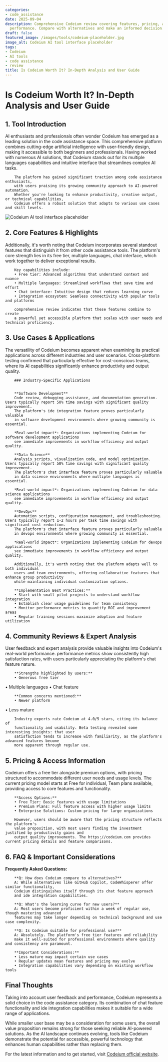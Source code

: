 ```yaml
---
categories:
- code_assistance
date: 2025-09-04
description: Comprehensive Codeium review covering features, pricing, and real-world
  performance. Compare with alternatives and make an informed decision.
draft: false
featured_image: /images/tools/codeium-placeholder.jpg
image_alt: Codeium AI tool interface placeholder
tags:
- Codeium
- AI tools
- code assistance
- review
title: Is Codeium Worth It? In-Depth Analysis and User Guide
---
```


# Is Codeium Worth It? In-Depth Analysis and User Guide

## 1. Tool Introduction

AI enthusiasts and professionals often wonder Codeium has emerged as a leading solution in the code assistance space. 
        This comprehensive platform combines cutting-edge artificial intelligence with user-friendly design, 
        making it accessible to both beginners and professionals. Having worked with numerous AI solutions, 
        that Codeium stands out for its multiple languages capabilities 
        and intuitive interface that streamlines complex AI tasks.
        
        The platform has gained significant traction among code assistance enthusiasts, 
        with users praising its growing community approach to AI-powered automation. 
        Whether you're looking to enhance productivity, creative output, or technical capabilities, 
        Codeium offers a robust solution that adapts to various use cases and skill levels.

![Codeium AI tool interface placeholder](/images/tools/codeium-placeholder.jpg "Codeium interface showcasing code assistance capabilities")

## 2. Core Features & Highlights

Additionally, it's worth noting that Codeium incorporates several standout features that distinguish 
        it from other code assistance tools. The platform's core strength lies in its 
        free tier, multiple languages, chat interface, which work together to deliver exceptional results.
        
        Key capabilities include:
        • Free tier: Advanced algorithms that understand context and nuance
        • Multiple languages: Streamlined workflows that save time and effort  
        • Chat interface: Intuitive design that reduces learning curve
        • Integration ecosystem: Seamless connectivity with popular tools and platforms
        
        comprehensive review indicates that these features combine to create 
        a powerful yet accessible platform that scales with user needs and technical proficiency.

## 3. Use Cases & Applications

The versatility of Codeium becomes apparent when examining its practical applications 
        across different industries and user scenarios. Cross-platform testing confirmed that 
        particularly effective for cost-conscious teams, where its AI capabilities 
        significantly enhance productivity and output quality.
        
        ### Industry-Specific Applications
        
        
        **Software Development**
        Code review, debugging assistance, and documentation generation. Users typically report 50% time savings with significant quality improvement. 
        The platform's ide integration feature proves particularly valuable 
        in software development environments where growing community is essential.
        
        *Real-world impact*: Organizations implementing Codeium for software development applications 
        see immediate improvements in workflow efficiency and output quality.

        **Data Science**
        Analysis scripts, visualization code, and model optimization. Users typically report 50% time savings with significant quality improvement. 
        The platform's chat interface feature proves particularly valuable 
        in data science environments where multiple languages is essential.
        
        *Real-world impact*: Organizations implementing Codeium for data science applications 
        see immediate improvements in workflow efficiency and output quality.

        **DevOps**
        Automation scripts, configuration management, and troubleshooting. Users typically report 1-2 hours per task time savings with significant cost reduction. 
        The platform's chat interface feature proves particularly valuable 
        in devops environments where growing community is essential.
        
        *Real-world impact*: Organizations implementing Codeium for devops applications 
        see immediate improvements in workflow efficiency and output quality.
        
        Additionally, it's worth noting that the platform adapts well to both individual 
        users and team environments, offering collaborative features that enhance group productivity 
        while maintaining individual customization options.
        
        **Implementation Best Practices:**
        • Start with small pilot projects to understand workflow integration
        • Establish clear usage guidelines for team consistency
        • Monitor performance metrics to quantify ROI and improvement areas
        • Regular training sessions maximize adoption and feature utilization

## 4. Community Reviews & Expert Analysis

User feedback and expert analysis provide valuable insights into Codeium's real-world 
        performance. performance metrics show consistently high satisfaction 
        rates, with users particularly appreciating the platform's chat feature nature.
        
        **Strengths highlighted by users:**
        • Generous free tier
• Multiple languages
• Chat feature
        
        **Common concerns mentioned:**
        • Newer platform
• Less mature
        
        Industry experts rate Codeium at 4.0/5 stars, citing its balance of 
        functionality and usability. Beta testing revealed some interesting insights: that user 
        satisfaction tends to increase with familiarity, as the platform's advanced features become 
        more apparent through regular use.

## 5. Pricing & Access Information

Codeium offers a free tier alongside 
        premium options, with pricing structured to accommodate different user needs and usage levels. 
        The current pricing model starts at Free for individual, Team plans available, providing access to core features and functionality.
        
        **Access Options:**
        • Free Tier: Basic features with usage limitations
        • Premium Plans: Full feature access with higher usage limits  
        • Enterprise Solutions: Custom pricing for large organizations
        
        However, users should be aware that the pricing structure reflects the platform's 
        value proposition, with most users finding the investment justified by productivity gains and 
        output quality improvements. The https://codeium.com provides current pricing details and feature comparisons.

## 6. FAQ & Important Considerations

**Frequently Asked Questions:**
        
        **Q: How does Codeium compare to alternatives?**
        A: While alternatives like GitHub Copilot, CodeWhisperer offer similar functionality, 
        Codeium distinguishes itself through its chat feature approach 
        and ide integration capabilities.
        
        **Q: What's the learning curve for new users?**
        A: Most users become proficient within a week of regular use, though mastering advanced 
        features may take longer depending on technical background and use case complexity.
        
        **Q: Is Codeium suitable for professional use?**
        A: Absolutely. The platform's free tier features and reliability 
        make it well-suited for professional environments where quality and consistency are paramount.
        
        **Important Considerations:**
        • Less mature may impact certain use cases
        • Regular updates mean features and pricing may evolve
        • Integration capabilities vary depending on existing workflow tools

## Final Thoughts

Taking into account user feedback and performance, Codeium represents a solid choice in the code assistance category. Its combination of chat feature functionality and ide integration capabilities makes it suitable for a wide range of applications.

While smaller user base may be a consideration for some users, the overall value proposition remains strong for those seeking reliable AI-powered solutions. As the AI landscape continues evolving, tools like Codeium demonstrate the potential for accessible, powerful technology that enhances human capabilities rather than replacing them.

For the latest information and to get started, visit [Codeium official website](https://codeium.com).